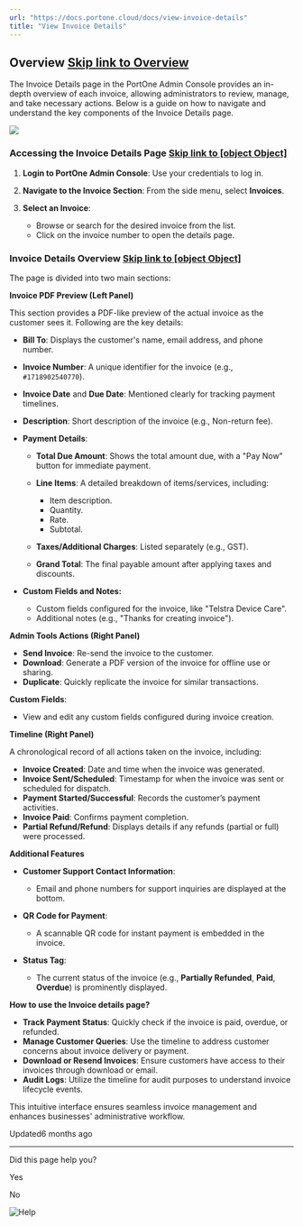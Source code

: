 ```yaml
---
url: "https://docs.portone.cloud/docs/view-invoice-details"
title: "View Invoice Details"
---
```


## Overview   [Skip link to Overview](https://docs.portone.cloud/docs/view-invoice-details\#overview)

The Invoice Details page in the PortOne Admin Console provides an in-depth overview of each invoice, allowing administrators to review, manage, and take necessary actions. Below is a guide on how to navigate and understand the key components of the Invoice Details page.

![](https://files.readme.io/07029d7b43c78933164db84f24119d359dd21c0c35cbe07922e732837837e99e-screencapture-admin-portone-cloud-invoices-invoices-details-2024-11-25-16_52_30.png)

### **Accessing the Invoice Details Page**   [Skip link to [object Object]](https://docs.portone.cloud/docs/view-invoice-details\#accessing-the-invoice-details-page)

1. **Login to PortOne Admin Console**: Use your credentials to log in.
2. **Navigate to the Invoice Section**: From the side menu, select **Invoices**.
3. **Select an Invoice**:

   - Browse or search for the desired invoice from the list.
   - Click on the invoice number to open the details page.

### **Invoice Details Overview**   [Skip link to [object Object]](https://docs.portone.cloud/docs/view-invoice-details\#invoice-details-overview)

The page is divided into two main sections:

**Invoice PDF Preview (Left Panel)**

This section provides a PDF-like preview of the actual invoice as the customer sees it. Following are the key details:

- **Bill To**: Displays the customer's name, email address, and phone number.
- **Invoice Number**: A unique identifier for the invoice (e.g., `#1718902540770`).
- **Invoice Date** and **Due Date**: Mentioned clearly for tracking payment timelines.
- **Description**: Short description of the invoice (e.g., Non-return fee).
- **Payment Details**:

  - **Total Due Amount**: Shows the total amount due, with a "Pay Now" button for immediate payment.
  - **Line Items**: A detailed breakdown of items/services, including:

    - Item description.
    - Quantity.
    - Rate.
    - Subtotal.
  - **Taxes/Additional Charges**: Listed separately (e.g., GST).
  - **Grand Total**: The final payable amount after applying taxes and discounts.
- **Custom Fields and Notes:**
  - Custom fields configured for the invoice, like "Telstra Device Care".
  - Additional notes (e.g., "Thanks for creating invoice").

**Admin Tools Actions (Right Panel)**

- **Send Invoice**: Re-send the invoice to the customer.
- **Download**: Generate a PDF version of the invoice for offline use or sharing.
- **Duplicate**: Quickly replicate the invoice for similar transactions.

**Custom Fields**:
- View and edit any custom fields configured during invoice creation.

**Timeline (Right Panel)**

A chronological record of all actions taken on the invoice, including:

- **Invoice Created**: Date and time when the invoice was generated.
- **Invoice Sent/Scheduled**: Timestamp for when the invoice was sent or scheduled for dispatch.
- **Payment Started/Successful**: Records the customer’s payment activities.
- **Invoice Paid**: Confirms payment completion.
- **Partial Refund/Refund**: Displays details if any refunds (partial or full) were processed.

**Additional Features**

- **Customer Support Contact Information**:

  - Email and phone numbers for support inquiries are displayed at the bottom.
- **QR Code for Payment**:

  - A scannable QR code for instant payment is embedded in the invoice.
- **Status Tag**:

  - The current status of the invoice (e.g., **Partially Refunded**, **Paid**, **Overdue**) is prominently displayed.

**How to use the Invoice details page?**

- **Track Payment Status**: Quickly check if the invoice is paid, overdue, or refunded.
- **Manage Customer Queries**: Use the timeline to address customer concerns about invoice delivery or payment.
- **Download or Resend Invoices**: Ensure customers have access to their invoices through download or email.
- **Audit Logs**: Utilize the timeline for audit purposes to understand invoice lifecycle events.

This intuitive interface ensures seamless invoice management and enhances businesses' administrative workflow.

Updated6 months ago

* * *

Did this page help you?

Yes

No

![Help](https://cdn.jsdelivr.net/gh/iamport-intl/portone-devx-chatbot-widget@production/public/chat-intro1.svg)